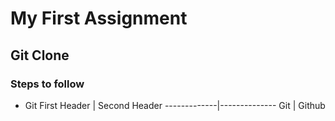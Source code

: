 # My First Assignment
## Git Clone
### Steps to follow
* Git
First Header | Second Header
-------------|--------------
Git | Github